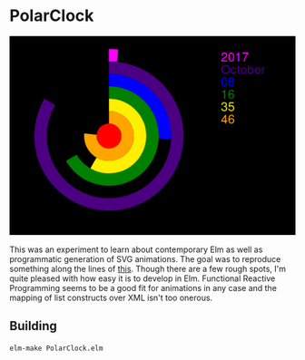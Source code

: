 # PolarClock

![PolarClock in action!](https://github.com/stutonk/PolarClock/blob/master/screenshot.png)

This was an experiment to learn about contemporary Elm as well as programmatic
generation of SVG animations. The goal was to reproduce something along the
lines of [this](http://blog.pixelbreaker.com/polarclock). Though there are a
few rough spots, I'm quite pleased with how easy it is to develop in Elm.
Functional Reactive Programming seems to be a good fit for animations in any
case and the mapping of list constructs over XML isn't too onerous.

## Building
`elm-make PolarClock.elm`
